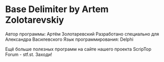 # Base Delimiter by Artem Zolotarevskiy

Автор программы: Артём Золотаревский
Разработано специально для Александра Василевского
Язык программирования: Delphi

Ещё больше полезных программ на сайте нашего проекта ScripTop Forum - stf.st. Заходи!
